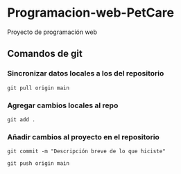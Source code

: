 # Programacion-web-PetCare
Proyecto de programación web

## Comandos de git

### Sincronizar datos locales a los del repositorio
```
git pull origin main
```

### Agregar cambios locales al repo
```
git add .
```

### Añadir cambios al proyecto en el repositorio
```
git commit -m "Descripción breve de lo que hiciste"
```
```
git push origin main
```
